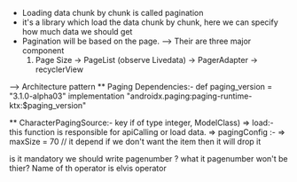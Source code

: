 * Loading data chunk by chunk is called pagination
* it's a library which load the data chunk by chunk, here we can specify how much data we should get
* Pagination will be based on the page.
--> Their are three major component
  1. Page Size -> PageList (observe Livedata) -> PagerAdapter -> recyclerView
    
--> Architecture pattern
** Paging Dependencies:-
    def paging_version = "3.1.0-alpha03"
    implementation "androidx.paging:paging-runtime-ktx:$paging_version"
  
** CharacterPagingSource:- key if of type integer, ModelClass) 
  => load:- this function is responsible for apiCalling or load data.
  => pagingConfig :- 
  => maxSize = 70 // it depend if we don't want the item then it will drop it


is it mandatory we should write pagenumber ? what it pagenumber won't be thier?
Name of th operator is elvis operator

